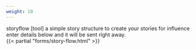 ```yaml
---
weight: 10
---
```

storyflow [tool]
a simple story structure to create your stories for influence\
enter details below and it will be sent right away.  
{{< partial "forms/story-flow.html" >}}
